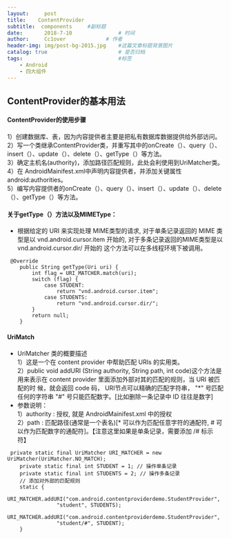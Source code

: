 ```yaml
---
layout:     post   				    
title:    ContentProvider  				 
subtitle:  components     #副标题
date:       2018-7-10			   	# 时间
author:     Cc1over				# 作者
header-img: img/post-bg-2015.jpg 	#这篇文章标题背景图片
catalog: true 						# 是否归档
tags:								#标签
    - Android
    - 四大组件
---
```



## ContentProvider的基本用法
#### ContentProvider的使用步骤
1）创建数据库、表，因为内容提供者主要是把私有数据库数据提供给外部访问。<br>
2）写一个类继承ContentProvider类，并重写其中的onCreate（）、query（）、insert（）、update（）、delete（）、getType（）等方法。<br>
3）确定主机名(authority)，添加路径匹配规则，此处会利使用到UriMatcher类。<br>
4）在 AndroidMainifest.xml中声明内容提供者，并添加关键属性android:authorities。<br>
5）编写内容提供者的onCreate（）、query（）、insert（）、update（）、delete（）、getType（）等方法。

#### 关于getType（）方法以及MIMEType：
* 根据给定的 URI 来实现处理 MIME类型的请求, 对于单条记录返回的 MIME 类型是以 vnd.android.cursor.item 开始的, 对于多条记录返回的MIME类型是以vnd.android.cursor.dir/ 开始的 这个方法可以在多线程环境下被调用。
~~~
 @Override  
    public String getType(Uri uri) {  
        int flag = URI_MATCHER.match(uri);  
        switch (flag) {  
            case STUDENT:  
                return "vnd.android.cursor.item";  
            case STUDENTS:  
                return "vnd.android.cursor.dir/";  
        }  
        return null;  
    }  
~~~
#### UriMatch
 * UriMatcher 类的概要描述<br>
    1）这是一个在 content provider 中帮助匹配  URIs 的实用类。<br>
    2）public void addURI (String authority, String path, int code)这个方法是用来表示在  content provider 里面添加外部对其的匹配的规则，当 URI 被匹配的时  候，就会返回  code 码， URI节点可以精确的匹配字符串， "*" 号匹配任何的字符串 "#" 号只能匹配数字。[比如删除一条记录中 ID 往往是数字]<br>
 * 参数说明：<br>
    1）authority : 授权, 就是 AndroidMainifest.xml 中的授权<br>
    2）path : 匹配路径(通常是一个表名)[* 可以作为匹配任意字符的通配符, # 可以作为匹配数字的通配符]。【注意这里如果是单条记录，需要添加 /# 标示符】<br>
~~~
 private static final UriMatcher URI_MATCHER = new UriMatcher(UriMatcher.NO_MATCH);  
    private static final int STUDENT = 1; // 操作单条记录  
    private static final int STUDENTS = 2; // 操作多条记录  
    // 添加对外部的匹配规则  
    static {  
        URI_MATCHER.addURI("com.android.contentproviderdemo.StudentProvider",  
                "student", STUDENTS);  
        URI_MATCHER.addURI("com.android.contentproviderdemo.StudentProvider",  
                "student/#", STUDENT);  
    }  
~~~
